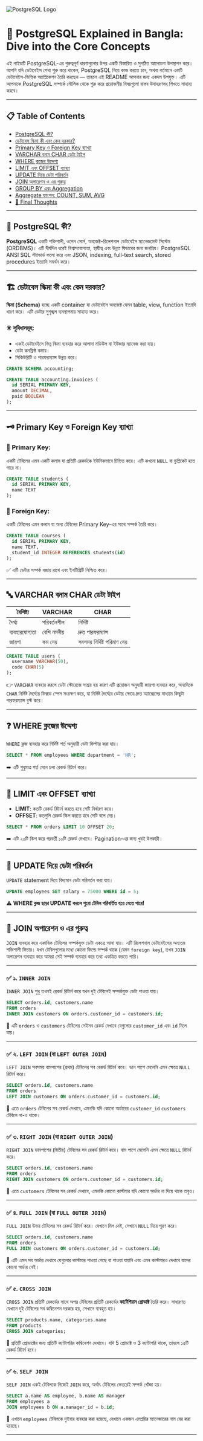 <!-- ![PostgreSQL Logo](https://cdn.worldvectorlogo.com/logos/postgresql.svg) -->
![PostgreSQL Logo](https://i.ibb.co/21qfSFSj/postgresql.png)

# 🐘 PostgreSQL Explained in Bangla: Dive into the Core Concepts

এই গাইডটি PostgreSQL-এর গুরুত্বপূর্ণ ধারণাগুলোর উপর একটি বিস্তারিত ও সুগঠিত আলোচনা উপস্থাপন করে। আপনি যদি ডেটাবেইস শেখা শুরু করে থাকেন, PostgreSQL নিয়ে কাজ করতে চান, অথবা বর্তমানে একটি ডেটাবেইস-ভিত্তিক অ্যাপ্লিকেশন তৈরি করছেন — তাহলে এই README আপনার জন্য একদম উপযুক্ত। এটি আপনাকে PostgreSQL সম্পর্কে মৌলিক থেকে শুরু করে প্রয়োজনীয় বিষয়গুলো বাস্তব উদাহরণসহ শিখতে সাহায্য করবে।

---

## 📋 Table of Contents

* [PostgreSQL কী?](#-postgresql-কি)
* [ডেটাবেস স্কিমা কী এবং কেন দরকার?](#-ডেটাবেস-স্কিমা-কি-এবং-কেন-দরকার)
* [Primary Key ও Foreign Key ব্যাখ্যা](#-primary-key-ও-foreign-key-ব্যাখ্যা)
* [VARCHAR বনাম CHAR ডেটা টাইপ](#-varchar-বনাম-char-ডেটা-টাইপ)
* [WHERE ক্লজের উদ্দেশ্য](#-where-ক্লজের-উদ্দেশ্য)
* [LIMIT এবং OFFSET ব্যাখ্যা](#-limit-এবং-offset-ব্যাখ্যা)
* [UPDATE দিয়ে ডেটা পরিবর্তন](#-update-দিয়ে-ডেটা-পরিবর্তন)
* [JOIN অপারেশন ও এর গুরুত্ব](#-join-অপারেশন-ও-এর-গুরুত্ব)
* [GROUP BY এবং Aggregation](#-group-by-এবং-aggregation)
* [Aggregate ফাংশন: COUNT, SUM, AVG](#-aggregate-ফাংশন-count-sum-avg)
* [📌 Final Thoughts](#-final-thoughts)

---

## 🐘 PostgreSQL কী?

**PostgreSQL** একটি শক্তিশালী, ওপেন সোর্স, অবজেক্ট-রিলেশনাল ডেটাবেইস ম্যানেজমেন্ট সিস্টেম (ORDBMS)। এটি দীর্ঘদিন ধরেই বিশ্বাসযোগ্যতা, স্থায়ীত্ব এবং উন্নত ফিচারের জন্য জনপ্রিয়। PostgreSQL ANSI SQL স্ট্যান্ডার্ড ফলো করে এবং JSON, indexing, full-text search, stored procedures ইত্যাদি সমর্থন করে।

---

## 🏗️ ডেটাবেস স্কিমা কী এবং কেন দরকার?

**স্কিমা (Schema)** হচ্ছে একটি container যা ডেটাবেইস অবজেক্ট যেমন table, view, function ইত্যাদি ধারণ করে। এটি ডেটার সুশৃঙ্খল ব্যবস্থাপনায় সাহায্য করে।

### ✳️ সুবিধাসমূহ:

* একই ডেটাবেইসে ভিন্ন স্কিমা ব্যবহার করে আলাদা মডিউল বা ইউজার ম্যানেজ করা যায়।
* ডেটা কনফ্লিক্ট কমায়।
* সিকিউরিটি ও পারফরম্যান্স উন্নত করে।

```sql
CREATE SCHEMA accounting;

CREATE TABLE accounting.invoices (
  id SERIAL PRIMARY KEY,
  amount DECIMAL,
  paid BOOLEAN
);
```

---

## 🗝️ Primary Key ও Foreign Key ব্যাখ্যা

### 🔐 Primary Key:

একটি টেবিলের এমন একটি কলাম যা প্রতিটি রেকর্ডকে ইউনিকভাবে চিহ্নিত করে। এটি কখনো `NULL` বা ডুপ্লিকেট হতে পারে না।

```sql
CREATE TABLE students (
  id SERIAL PRIMARY KEY,
  name TEXT
);
```

### 🔗 Foreign Key:

একটি টেবিলের এমন কলাম যা অন্য টেবিলের Primary Key-এর সাথে সম্পর্ক তৈরি করে।

```sql
CREATE TABLE courses (
  id SERIAL PRIMARY KEY,
  name TEXT,
  student_id INTEGER REFERENCES students(id)
);
```

✅ এটি ডেটার সম্পর্ক বজায় রাখে এবং ইনটিগ্রিটি নিশ্চিত করে।

---

## 🔤 VARCHAR বনাম CHAR ডেটা টাইপ

| বৈশিষ্ট্য      | VARCHAR     | CHAR                       |
| -------------- | ----------- | -------------------------- |
| দৈর্ঘ্য        | পরিবর্তনশীল | নির্দিষ্ট                  |
| ব্যবহারযোগ্যতা | বেশি নমনীয়  | দ্রুত পারফরম্যান্স         |
| জায়গা          | কম নেয়      | সবসময় নির্দিষ্ট পরিমাণ নেয় |

```sql
CREATE TABLE users (
  username VARCHAR(50),
  code CHAR(5)
);
```

👉 `VARCHAR` ব্যবহার করলে ডেটা স্টোরেজে সাশ্রয় হয় কারণ এটি প্রয়োজন অনুযায়ী জায়গা ব্যবহার করে, অন্যদিকে `CHAR` নির্দিষ্ট দৈর্ঘ্যের ফিক্সড স্পেস সংরক্ষণ করে, যা নির্দিষ্ট দৈর্ঘ্যের ডেটার ক্ষেত্রে দ্রুত অ্যাক্সেসের মাধ্যমে কিছুটা পারফরম্যান্স বুস্ট করে।

---
## ❓ WHERE ক্লজের উদ্দেশ্য

`WHERE` ক্লজ ব্যবহার করে নির্দিষ্ট শর্ত অনুযায়ী ডেটা ফিল্টার করা যায়।

```sql
SELECT * FROM employees WHERE department = 'HR';
```

➡️ এটি শুধুমাত্র শর্ত মেনে চলা রেকর্ড রিটার্ন করে।

---

## 🔽 LIMIT এবং OFFSET ব্যাখ্যা

* **LIMIT**: কতটি রেকর্ড রিটার্ন করতে হবে সেটি নির্ধারণ করে।
* **OFFSET**: কতগুলি রেকর্ড স্কিপ করতে হবে সেটি বলে দেয়।

```sql
SELECT * FROM orders LIMIT 10 OFFSET 20;
```

➡️ এটি ২০টি স্কিপ করে পরবর্তী ১০টি রেকর্ড দেখাবে। Pagination-এর জন্য খুবই উপকারী।

---

## 🔧 UPDATE দিয়ে ডেটা পরিবর্তন

`UPDATE` statement দিয়ে বিদ্যমান ডেটা পরিবর্তন করা যায়।

```sql
UPDATE employees SET salary = 75000 WHERE id = 5;
```

⚠️ **WHERE ক্লজ ছাড়া UPDATE করলে পুরো টেবিল পরিবর্তিত হয়ে যেতে পারে!**

---

## 🔄 JOIN অপারেশন ও এর গুরুত্ব

`JOIN` ব্যবহার করে একাধিক টেবিলের সম্পর্কযুক্ত ডেটা একত্রে আনা যায়। এটি রিলেশনাল ডেটাবেইসের অন্যতম শক্তিশালী ফিচার। যখন টেবিলগুলোর মধ্যে কোনো ফিল্ডে সম্পর্ক থাকে (যেমন `foreign key`), তখন `JOIN` অপারেশন ব্যবহার করে আমরা সেই সম্পর্ক ব্যবহার করে তথ্য একত্রিত করতে পারি।

---

### ✅ ১. `INNER JOIN`

`INNER JOIN` শুধু তখনই রেকর্ড রিটার্ন করে যখন দুই টেবিলেই সম্পর্কযুক্ত ডেটা পাওয়া যায়।

```sql
SELECT orders.id, customers.name
FROM orders
INNER JOIN customers ON orders.customer_id = customers.id;
```

🧩 এটি `orders` ও `customers` টেবিলের সেইসব রেকর্ড দেখাবে যেগুলোর `customer_id` এবং `id` মিলে যায়।

---

### ✅ ২. `LEFT JOIN` (বা `LEFT OUTER JOIN`)

`LEFT JOIN` সবসময় বামপাশের (প্রথম) টেবিলের সব রেকর্ড রিটার্ন করে। ডান পাশে মেলেনি এমন ক্ষেত্রে `NULL` রিটার্ন করে।

```sql
SELECT orders.id, customers.name
FROM orders
LEFT JOIN customers ON orders.customer_id = customers.id;
```

🧩 এতে `orders` টেবিলের সব রেকর্ড দেখাবে, এমনকি যদি কোনো অর্ডারের `customer_id` `customers` টেবিলে না-ও থাকে।

---

### ✅ ৩. `RIGHT JOIN` (বা `RIGHT OUTER JOIN`)

`RIGHT JOIN` ডানপাশের (দ্বিতীয়) টেবিলের সব রেকর্ড রিটার্ন করে। বাম পাশে মেলেনি এমন ক্ষেত্রে `NULL` রিটার্ন করে।

```sql
SELECT orders.id, customers.name
FROM orders
RIGHT JOIN customers ON orders.customer_id = customers.id;
```

🧩 এতে `customers` টেবিলের সব রেকর্ড দেখাবে, এমনকি কোনো কাস্টমার যদি কোনো অর্ডার না দিয়ে থাকে তবুও।

---

### ✅ ৪. `FULL JOIN` (বা `FULL OUTER JOIN`)

`FULL JOIN` উভয় টেবিলের সব রেকর্ড রিটার্ন করে। যেখানে মিল নেই, সেখানে `NULL` দিয়ে পূরণ করে।

```sql
SELECT orders.id, customers.name
FROM orders
FULL JOIN customers ON orders.customer_id = customers.id;
```

🧩 এটি এমন সব অর্ডার দেখাবে যেগুলোর কাস্টমার পাওয়া গেছে বা পাওয়া যায়নি এবং এমন কাস্টমারও দেখাবে যাদের কোনো অর্ডার নেই।

---

### ✅ ৫. `CROSS JOIN`

`CROSS JOIN` প্রতিটি রেকর্ডের সাথে অপর টেবিলের প্রতিটি রেকর্ডের **কার্টেশিয়ান প্রোডাক্ট** তৈরি করে। সাধারণত যেখানে দুই টেবিলের সব কম্বিনেশন দরকার হয়, সেখানে ব্যবহৃত হয়।

```sql
SELECT products.name, categories.name
FROM products
CROSS JOIN categories;
```

🧩 প্রতিটি প্রোডাক্টের জন্য প্রতিটি ক্যাটাগরির কম্বিনেশন দেখাবে। যদি 5 প্রোডাক্ট ও 3 ক্যাটাগরি থাকে, তাহলে ১৫টি রেকর্ড রিটার্ন হবে।

---

### ✅ ৬. `SELF JOIN`

`SELF JOIN` একই টেবিলকে নিজেই `JOIN` করে, অর্থাৎ টেবিলের ভেতরেই সম্পর্ক খোঁজা হয়।

```sql
SELECT a.name AS employee, b.name AS manager
FROM employees a
JOIN employees b ON a.manager_id = b.id;
```

🧩 এখানে `employees` টেবিলকে দুইবার ব্যবহার করা হয়েছে, যেখানে একজন এমপ্লয়ির ম্যানেজারের নাম বের করা হয়েছে।

---
